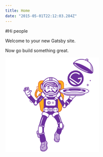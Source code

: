 ```yaml
---
title: Home
date: "2015-05-01T22:12:03.284Z"
---
```


#Hi people

Welcome to your new Gatsby site.

Now go build something great.

<img src="./gatsby-astronaut.png" title="Gatsby Astronaut" style="max-width: 300px; margin-bottom: 1.45rem;" />

